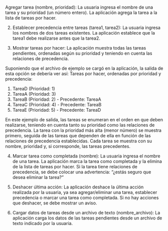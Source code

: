  Agregar tarea (nombre, prioridad): La usuaria ingresa el nombre de una tarea y su prioridad (un número entero). La aplicación agrega la tarea a la lista de tareas por hacer.

2. Establecer precedencia entre tareas (tarea1, tarea2): La usuaria ingresa los nombres de dos tareas existentes. La aplicación establece que la tarea1 debe realizarse antes que la tarea2.

3. Mostrar tareas por hacer: La aplicación muestra todas las tareas pendientes, ordenadas según su prioridad y teniendo en cuenta las relaciones de precedencia.

Suponiendo que el archivo de ejemplo se cargó en la aplicación, la salida de esta opción se debería ver así:
Tareas por hacer, ordenadas por prioridad y precedencia:
1. TareaD (Prioridad: 1)
2. TareaA (Prioridad: 3)
3. TareaB (Prioridad: 2) - Precedente: TareaA
4. TareaC (Prioridad: 4) - Precedente: TareaB
5. TareaE (Prioridad: 5) - Precedente: TareaD

En este ejemplo de salida, las tareas se enumeran en el orden en que deben realizarse, teniendo en cuenta tanto su prioridad como las relaciones de precedencia. La tarea con la prioridad más alta (menor número) se muestra primero, seguida de las tareas que dependen de ella en función de las relaciones de precedencia establecidas. Cada tarea se muestra con su nombre, prioridad y, si corresponde, las tareas precedentes.

4. Marcar tarea como completada (nombre): La usuaria ingresa el nombre de una tarea. La aplicación marca la tarea como completada y la elimina de la lista de tareas por hacer. Si la tarea tiene relaciones de precedencia, se debe colocar una advertencia: “¿estás seguro que desea eliminar la tarea?”

5. Deshacer última acción: La aplicación deshace la última acción realizada por la usuaria, ya sea agregar/eliminar una tarea, establecer precedencia o marcar una tarea como completada. Si no hay acciones que deshacer, se debe mostrar un aviso.

6. Cargar datos de tareas desde un archivo de texto (nombre_archivo): La aplicación carga los datos de las tareas pendientes desde un archivo de texto indicado por la usuaria.